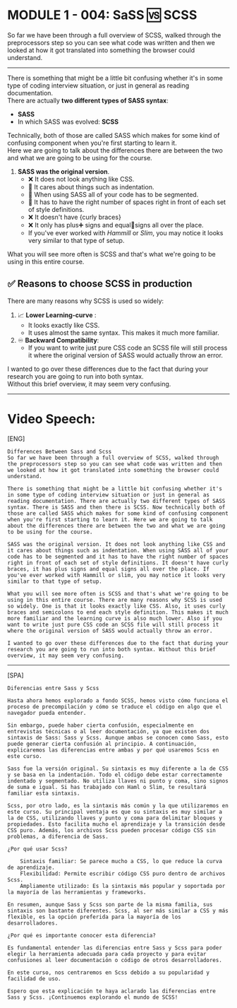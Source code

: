 # MODULE 1 - 004:    SaSS 🆚 SCSS
So far we have been through a full overview of SCSS, walked through the preprocessors step so you can see what code was written and then we looked at how it got translated into something the browser could understand.  
***
There is something that might be a little bit confusing whether it's in some type of coding interview situation, or just in general as reading documentation.  
There are actually **two different types of SASS syntax**:
- **SASS**
- In which SASS was evolved: **SCSS**

Technically, both of those are called SASS which makes for some kind of confusing component when you're first starting to learn it.  
Here we are going to talk about the differences there are between the two and what we are going to be using for the course.  

1. **SASS was the original version**.
   - ❌ It does not look anything like CSS.
   - 🥱 It cares about things such as indentation.
   - 🫵 When using SASS all of your code has to be segmented.
   - 🫵 It has to have the right number of spaces right in front of each set of style definitions.
   - ❌ It doesn't have {curly braces}
   - ❌ It only has plus➕ signs and equal🟰signs all over the place.
   - If you've ever worked with *Hammill* or *Slim*, you may notice it looks very similar to that type of setup.

What you will see more often is SCSS and that's what we're going to be using in this entire course.  

## ✅ Reasons to choose SCSS in production
There are many reasons why SCSS is used so widely:  
1. 📈 **Lower Learning-curve** :  
   * It looks exactly like CSS.  
   * It uses almost the same syntax. This makes it much more familiar.  
2. ♾️ **Backward Compatibility**:  
   * If you want to write just pure CSS code an SCSS file will still process it where the original version of SASS would actually throw an error.  

I wanted to go over these differences due to the fact that during your research you are going to run into both syntax.  
Without this brief overview, it may seem very confusing.
***
# Video Speech:
[ENG]
```text
Differences Between Sass and Scss
So far we have been through a full overview of SCSS, walked through the preprocessors step so you can see what code was written and then we looked at how it got translated into something the browser could understand.

There is something that might be a little bit confusing whether it's in some type of coding interview situation or just in general as reading documentation. There are actually two different types of SASS syntax. There is SASS and then there is SCSS. Now technically both of those are called SASS which makes for some kind of confusing component when you're first starting to learn it. Here we are going to talk about the differences there are between the two and what we are going to be using for the course.

SASS was the original version. It does not look anything like CSS and it cares about things such as indentation. When using SASS all of your code has to be segmented and it has to have the right number of spaces right in front of each set of style definitions. It doesn't have curly braces, it has plus signs and equal signs all over the place. If you've ever worked with Hammill or slim, you may notice it looks very similar to that type of setup.

What you will see more often is SCSS and that's what we're going to be using in this entire course. There are many reasons why SCSS is used so widely. One is that it looks exactly like CSS. Also, it uses curly braces and semicolons to end each style definition. This makes it much more familiar and the learning curve is also much lower. Also if you want to write just pure CSS code an SCSS file will still process it where the original version of SASS would actually throw an error.

I wanted to go over these differences due to the fact that during your research you are going to run into both syntax. Without this brief overview, it may seem very confusing.
```
***
[SPA]
```
Diferencias entre Sass y Scss

Hasta ahora hemos explorado a fondo SCSS, hemos visto cómo funciona el proceso de precompilación y cómo se traduce el código en algo que el navegador pueda entender.

Sin embargo, puede haber cierta confusión, especialmente en entrevistas técnicas o al leer documentación, ya que existen dos sintaxis de Sass: Sass y Scss. Aunque ambas se conocen como Sass, esto puede generar cierta confusión al principio. A continuación, explicaremos las diferencias entre ambas y por qué usaremos Scss en este curso.

Sass fue la versión original. Su sintaxis es muy diferente a la de CSS y se basa en la indentación. Todo el código debe estar correctamente indentado y segmentado. No utiliza llaves ni punto y coma, sino signos de suma e igual. Si has trabajado con Haml o Slim, te resultará familiar esta sintaxis.

Scss, por otro lado, es la sintaxis más común y la que utilizaremos en este curso. Su principal ventaja es que su sintaxis es muy similar a la de CSS, utilizando llaves y punto y coma para delimitar bloques y propiedades. Esto facilita mucho el aprendizaje y la transición desde CSS puro. Además, los archivos Scss pueden procesar código CSS sin problemas, a diferencia de Sass.

¿Por qué usar Scss?

    Sintaxis familiar: Se parece mucho a CSS, lo que reduce la curva de aprendizaje.
    Flexibilidad: Permite escribir código CSS puro dentro de archivos Scss.
    Ampliamente utilizado: Es la sintaxis más popular y soportada por la mayoría de las herramientas y frameworks.

En resumen, aunque Sass y Scss son parte de la misma familia, sus sintaxis son bastante diferentes. Scss, al ser más similar a CSS y más flexible, es la opción preferida para la mayoría de los desarrolladores.

¿Por qué es importante conocer esta diferencia?

Es fundamental entender las diferencias entre Sass y Scss para poder elegir la herramienta adecuada para cada proyecto y para evitar confusiones al leer documentación o código de otros desarrolladores.

En este curso, nos centraremos en Scss debido a su popularidad y facilidad de uso.

Espero que esta explicación te haya aclarado las diferencias entre Sass y Scss. ¡Continuemos explorando el mundo de SCSS!
```
